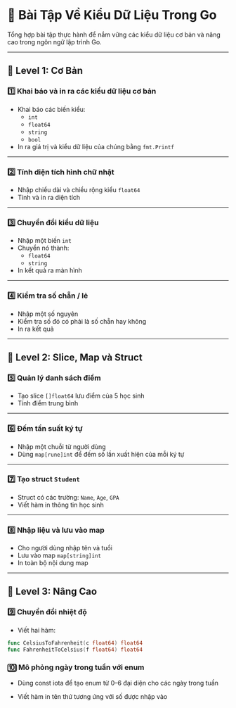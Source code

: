# 🧪 Bài Tập Về Kiểu Dữ Liệu Trong Go

Tổng hợp bài tập thực hành để nắm vững các kiểu dữ liệu cơ bản và nâng cao trong ngôn ngữ lập trình Go.

---

## 📘 Level 1: Cơ Bản

### 1️⃣ Khai báo và in ra các kiểu dữ liệu cơ bản
- Khai báo các biến kiểu:
  - `int`
  - `float64`
  - `string`
  - `bool`
- In ra giá trị và kiểu dữ liệu của chúng bằng `fmt.Printf`

---

### 2️⃣ Tính diện tích hình chữ nhật
- Nhập chiều dài và chiều rộng kiểu `float64`
- Tính và in ra diện tích

---

### 3️⃣ Chuyển đổi kiểu dữ liệu
- Nhập một biến `int`
- Chuyển nó thành:
  - `float64`
  - `string`
- In kết quả ra màn hình

---

### 4️⃣ Kiểm tra số chẵn / lẻ
- Nhập một số nguyên
- Kiểm tra số đó có phải là số chẵn hay không
- In ra kết quả

---

## 🧠 Level 2: Slice, Map và Struct

### 5️⃣ Quản lý danh sách điểm
- Tạo slice `[]float64` lưu điểm của 5 học sinh
- Tính điểm trung bình

---

### 6️⃣ Đếm tần suất ký tự
- Nhập một chuỗi từ người dùng
- Dùng `map[rune]int` để đếm số lần xuất hiện của mỗi ký tự

---

### 7️⃣ Tạo struct `Student`
- Struct có các trường: `Name`, `Age`, `GPA`
- Viết hàm in thông tin học sinh

---

### 8️⃣ Nhập liệu và lưu vào map
- Cho người dùng nhập tên và tuổi
- Lưu vào map `map[string]int`
- In toàn bộ nội dung map

---

## 🧨 Level 3: Nâng Cao

### 9️⃣ Chuyển đổi nhiệt độ
- Viết hai hàm:
```go
func CelsiusToFahrenheit(c float64) float64
func FahrenheitToCelsius(f float64) float64
```
### 🔟 Mô phỏng ngày trong tuần với enum

+ Dùng const iota để tạo enum từ 0–6 đại diện cho các ngày trong tuần

+ Viết hàm in tên thứ tương ứng với số được nhập vào 